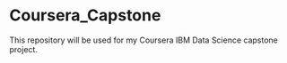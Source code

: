 # Coursera_Capstone
This repository will be used for my Coursera IBM Data Science capstone project.
